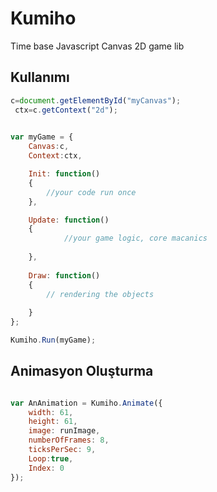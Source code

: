 # Kumiho
Time base Javascript Canvas 2D game lib


## Kullanımı 


```javascript
c=document.getElementById("myCanvas");
 ctx=c.getContext("2d");   

    
var myGame = {
	Canvas:c,
	Context:ctx,

	Init: function()
	{
		//your code run once
	},

	Update: function()
	{
        	//your game logic, core macanics
        
	},
	
	Draw: function()
	{      
		// rendering the objects
        
	}
};

Kumiho.Run(myGame);
```

## Animasyon Oluşturma

```javascript

var AnAnimation = Kumiho.Animate({
	width: 61,
	height: 61,
	image: runImage,
	numberOfFrames: 8,
	ticksPerSec: 9,
	Loop:true, 
	Index: 0
});

```
